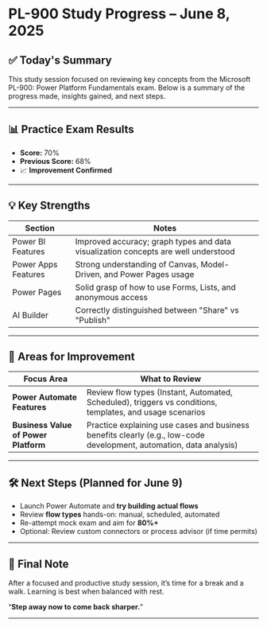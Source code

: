 # PL-900 Study Progress – June 8, 2025

## ✅ Today's Summary

This study session focused on reviewing key concepts from the Microsoft PL-900: Power Platform Fundamentals exam. Below is a summary of the progress made, insights gained, and next steps.

---

## 📊 Practice Exam Results

- **Score:** 70%  
- **Previous Score:** 68%  
- 📈 **Improvement Confirmed**

---

## 💡 Key Strengths

| Section | Notes |
|--------|-------|
| Power BI Features | Improved accuracy; graph types and data visualization concepts are well understood |
| Power Apps Features | Strong understanding of Canvas, Model-Driven, and Power Pages usage |
| Power Pages | Solid grasp of how to use Forms, Lists, and anonymous access |
| AI Builder | Correctly distinguished between "Share" vs "Publish" |

---

## 🧩 Areas for Improvement

| Focus Area | What to Review |
|------------|----------------|
| **Power Automate Features** | Review flow types (Instant, Automated, Scheduled), triggers vs conditions, templates, and usage scenarios |
| **Business Value of Power Platform** | Practice explaining use cases and business benefits clearly (e.g., low-code development, automation, data analysis) |

---

## 🛠️ Next Steps (Planned for June 9)

- Launch Power Automate and **try building actual flows**
- Review **flow types** hands-on: manual, scheduled, automated
- Re-attempt mock exam and aim for **80%+**
- Optional: Review custom connectors or process advisor (if time permits)

---

## 🧘 Final Note

After a focused and productive study session, it’s time for a break and a walk. Learning is best when balanced with rest.

“**Step away now to come back sharper.**”

---

